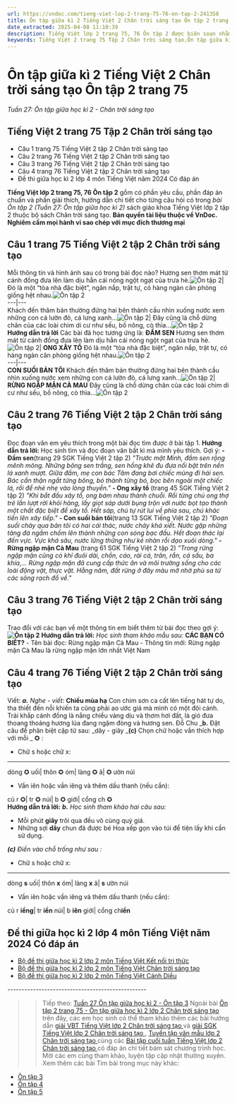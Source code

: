 ```yaml
---
url: https://vndoc.com/tieng-viet-lop-2-trang-75-76-on-tap-2-241358
title: Ôn tập giữa kì 2 Tiếng Việt 2 Chân trời sáng tạo Ôn tập 2 trang 75 - Tuần 27: Ôn tập giữa học kì 2 - Chân trời sáng tạo - VnDoc.com
date_extracted: 2025-04-08 11:10:39
description: Tiếng Việt lớp 2 trang 75, 76 Ôn tập 2 được biên soạn nhằm giúp các em HS đạt kết quả tốt trong quá trình làm bài tập và học tập môn Tiếng Việt lớp 2.
keywords: Tiếng Việt 2 trang 75 Tập 2 Chân trời sáng tạo,Ôn tập giữa kì 2 Tiếng Việt 2 Chân trời sáng tạo Ôn tập 2 trang 75,Tiếng Việt lớp 2 trang 75 Ôn tập 2,Tuần 27 Ôn tập 2,Ôn tập 2,bài Ôn tập 2,Tuần 27 Ôn tập giữa học kì 2,Ôn tập giữa học kì 2,ôn tập giữa học kì II,tiếng việt 2 tuần 27,tiếng việt 2,tiếng việt lớp 2,sách tiếng việt 2,sách tiếng việt lớp 2,bài tập tiếng việt lớp 2,tiếng việt lớp 2 tập 2,học tiếng việt chân trời sáng tạo,chân trời sáng tạo
---
```


# Ôn tập giữa kì 2 Tiếng Việt 2 Chân trời sáng tạo Ôn tập 2 trang 75
 _Tuần 27: Ôn tập giữa học kì 2 - Chân trời sáng tạo_
## **Tiếng Việt 2 trang 75 Tập 2 Chân trời sáng tạo**
  * Câu 1 trang 75 Tiếng Việt 2 tập 2 Chân trời sáng tạo 
  * Câu 2 trang 76 Tiếng Việt 2 tập 2 Chân trời sáng tạo 
  * Câu 3 trang 76 Tiếng Việt 2 tập 2 Chân trời sáng tạo 
  * Câu 4 trang 76 Tiếng Việt 2 tập 2 Chân trời sáng tạo 
  * Đề thi giữa học kì 2 lớp 4 môn Tiếng Việt năm 2024 Có đáp án

**Tiếng Việt lớp 2 trang 75, 76 Ôn tập 2** gồm có phần yêu cầu, phần đáp án chuẩn và phần giải thích, hướng dẫn chi tiết cho từng câu hỏi có trong _bài Ôn tập 2 \(Tuần 27: Ôn tập giữa học kì 2\)_ sách giáo khoa Tiếng Việt lớp 2 tập 2 thuộc bộ sách Chân trời sáng tạo.
**Bản quyền tài liệu thuộc về VnDoc.  
Nghiêm cấm mọi hành vi sao chép với mục đích thương mại**
## **Câu 1 trang 75 Tiếng Việt 2 tập 2 Chân trời sáng tạo**
Mỗi thông tin và hình ảnh sau có trong bài đọc nào?
Hương sen thơm mát từ cánh đồng đưa lên làm dịu hẳn cái nóng ngột ngạt của trưa hè.![Ôn tập 2](https://i.vdoc.vn/data/image/2021/08/24/tieng-viet-lop-2-trang-75-76-on-tap-2-4.jpg)| Đó là một “tòa nhà đặc biệt”, ngăn nắp, trật tự, có hàng ngàn căn phòng giống hệt nhau.![Ôn tập 2](https://i.vdoc.vn/data/image/2021/08/24/tieng-viet-lop-2-trang-75-76-on-tap-2-5.jpg)  
---|---  
Khách đến thăm bản thường đứng hai bên thành cầu nhìn xuống nước xem những con cá lườn đỏ, cá lưng xanh…![Ôn tập 2](https://i.vdoc.vn/data/image/2021/08/24/tieng-viet-lop-2-trang-75-76-on-tap-2-2.jpg)| Đây cũng là chỗ dừng chân của các loài chim di cư như sếu, bồ nông, cò thìa…![Ôn tập 2](https://i.vdoc.vn/data/image/2021/08/24/tieng-viet-lop-2-trang-75-76-on-tap-2-3.jpg)  
**Hướng dẫn trả lời**
Các bài đã học tương ứng là:
**ĐẦM SEN** Hương sen thơm mát từ cánh đồng đưa lên làm dịu hẳn cái nóng ngột ngạt của trưa hè.![Ôn tập 2](https://i.vdoc.vn/data/image/2021/08/24/tieng-viet-lop-2-trang-75-76-on-tap-2-4.jpg)| **ONG XÂY TỔ** Đó là một “tòa nhà đặc biệt”, ngăn nắp, trật tự, có hàng ngàn căn phòng giống hệt nhau.![Ôn tập 2](https://i.vdoc.vn/data/image/2021/08/24/tieng-viet-lop-2-trang-75-76-on-tap-2-5.jpg)  
---|---  
**CON SUỐI BẢN TÔI** Khách đến thăm bản thường đứng hai bên thành cầu nhìn xuống nước xem những con cá lườn đỏ, cá lưng xanh…![Ôn tập 2](https://i.vdoc.vn/data/image/2021/08/24/tieng-viet-lop-2-trang-75-76-on-tap-2-2.jpg)| **RỪNG NGẬP MẶN CÀ MAU** Đây cũng là chỗ dừng chân của các loài chim di cư như sếu, bồ nông, cò thìa…![Ôn tập 2](https://i.vdoc.vn/data/image/2021/08/24/tieng-viet-lop-2-trang-75-76-on-tap-2-3.jpg)  
## **Câu 2 trang 76 Tiếng Việt 2 tập 2 Chân trời sáng tạo**
Đọc đoạn văn em yêu thích trong một bài đọc tìm được ở bài tập 1.
**Hướng dẫn trả lời:**
Học sinh tìm và đọc đoạn văn bất kì mà mình yêu thích.
Gợi ý:
**\- Đầm sen**\(trang 29 SGK Tiếng Việt 2 tập 2\)
_"Trước mặt Minh, đầm sen rộng mênh mông. Những bông sen trắng, sen hồng khẽ đu đưa nổi bật trên nền lá xanh mượt. Giữa đầm, mẹ con bác Tâm đang bơi chiếc mủng đi hái sen. Bác cẩn thận ngắt từng bông, bó thành từng bó, bọc bên ngoài một chiếc lá, rồi để nhè nhẹ vào lòng thuyền."_
**\- Ong xây tổ** \(trang 45 SGK Tiếng Việt 2 tập 2\)
_"Khi bắt đầu xây tổ, ong bám nhau thành chuỗi. Rồi từng chú ong thợ trẻ lần lượt rời khỏi hàng, lấy giọt sáp dưới bụng trộn với nước bọt tạo thành một chất đặc biệt để xây tổ. Hết sáp, chú tự rút lui về phía sau, chú khác tiến lên xây tiếp."_
**\- Con suối bản tôi**\(trang 13 SGK Tiếng Việt 2 tập 2\)
_"Đoạn suối chảy qua bản tôi có hai cái thác, nước chảy khá xiết. Nước gặp những tảng đá ngầm chồm lên thành những con sóng bạc đầu. Hết đoạn thác lại đến vực. Vực khá sâu, nước lững thững như kẻ nhàn rỗi dạo xuôi dòng."_
**\- Rừng ngập mặn Cà Mau** \(trang 61 SGK Tiếng Việt 2 tập 2\)
_"Trong rừng ngập mặn cũng có khỉ đuôi dài, chồn, cáo, rái cá, trăn, rắn, cá sấu, ba khía,... Rừng ngập mặn đã cung cấp thức ăn và môi trường sống cho các loài động vật, thực vật. Hằng năm, đất rừng ở đây màu mỡ nhờ phù sa từ các sông rạch đổ về."_
## **Câu 3 trang 76 Tiếng Việt 2 tập 2 Chân trời sáng tạo**
Trao đổi với các bạn về một thông tin em biết thêm từ bài đọc theo gợi ý:
**![Ôn tập 2](https://i.vdoc.vn/data/image/2021/08/24/tieng-viet-lop-2-trang-75-76-on-tap-2-1.jpg)**
**Hướng dẫn trả lời:**
_Học sinh tham khảo mẫu sau:_
**CÁC BẠN CÓ BIẾT?**
\- Tên bài đọc: Rừng ngập mặn Cà Mau
\- Thông tin mới: Rừng ngập mặn Cà Mau là rừng ngập mặn lớn nhất Việt Nam
## **Câu 4 trang 76 Tiếng Việt 2 tập 2 Chân trời sáng tạo**
Viết:
_**a.** Nghe - viết:_
**Chiều mùa hạ**
Con chim sơn ca cất lên tiếng hát tự do, tha thiết đến nỗi khiến ta cũng phải ao ước giá mà mình có một đôi cánh. Trải khắp cánh đồng là nắng chiều vàng dịu và thơm hơi đất, là gió đưa thoang thoảng hương lúa đang ngậm đòng và hương sen.
Đỗ Chu
 _**b.** Đặt câu để phân biệt cặp từ sau: _dây - giây
 _**\(c\)** Chọn chữ hoặc vần thích hợp với mỗi _ ✪ _:_
  * Chữ s hoặc chữ x:

---  
dòng ✪ uối| thôn ✪ óm| làng ✪ ã| ✪ ườn núi  
  * Vần iên hoặc vần iêng và thêm dấu thanh \(nếu cần\):

củ r ✪| tr ✪ núi| b ✪ giới| cổng ch ✪  
**Hướng dẫn trả lời:**
_**b.** Học sinh tham khảo hai câu sau:_
  * Mỗi phút **giây** trôi qua đều vô cùng quý giá.
  * Những sợi **dây** chun đã được bé Hoa xếp gọn vào túi để tiện lấy khi cần sử dụng.

_**\(c\)** Điền vào chỗ trống như sau_ _:_
  * Chữ s hoặc chữ x:

---  
dòng **s** uối| thôn **x** óm| làng **x** ã| **s** ườn núi  
  * Vần iên hoặc vần iêng và thêm dấu thanh \(nếu cần\):

củ r **iềng**|  tr **iền** núi| b **iên** giới| cổng ch**iền**  
## **Đề thi giữa học kì 2 lớp 4 môn Tiếng Việt năm 2024 Có đáp án**
  * [Bộ đề thi giữa học kì 2 lớp 2 môn Tiếng Việt Kết nối tri thức](<https://vndoc.com/bo-de-thi-giua-hoc-ki-2-mon-tieng-viet-lop-2-sach-kn-256892>)
  * [Bộ đề thi giữa học kì 2 lớp 2 môn Tiếng Việt Chân trời sáng tạo](<https://vndoc.com/bo-de-thi-giua-hoc-ki-2-lop-2-mon-tieng-viet-sach-chan-troi-sang-tao-256906>)
  * [Bộ đề thi giữa học kì 2 lớp 2 môn Tiếng Việt Cánh Diều](<https://vndoc.com/bo-de-thi-giua-hoc-ki-2-lop-2-mon-tieng-viet-sach-canh-dieu-256905>)

\-------------------------------------------------
>> Tiếp theo: [Tuần 27 Ôn tập giữa học kì 2 - Ôn tập 3](<https://vndoc.com/tieng-viet-lop-2-trang-77-78-on-tap-3-241371>)
Ngoài bài [Ôn tập 2 trang 75 - Ôn tập giữa học kì 2 lớp 2 Chân trời sáng tạo](<https://vndoc.com/tieng-viet-lop-2-trang-75-76-on-tap-2-241358>) trên đây, các em học sinh có thể tham khảo thêm các bài hướng dẫn [ giải VBT Tiếng Việt lớp 2 Chân trời sáng tạo ](<https://vndoc.com/vbt-tieng-viet-lop-2-ctst>) và [ giải SGK Tiếng Việt lớp 2 Chân trời sáng tạo ](<https://vndoc.com/tieng-viet-lop-2-sach-chan-troi-sang-tao>) , [ Tuyển tập văn mẫu lớp 2 Chân trời sáng tạo ](<https://vndoc.com/tap-lam-van-lop-2-ctst>) cùng các [ Bài tập cuối tuần Tiếng Việt lớp 2 Chân trời sáng tạo ](<https://vndoc.com/bai-tap-cuoi-tuan-lop-2-mon-tieng-viet-sach-ctst>) có đáp án chi tiết bám sát chương trình học. Mời các em cùng tham khảo, luyện tập cập nhật thường xuyên.
Xem thêm các bài Tìm bài trong mục này khác:
  * [Ôn tập 3](</tieng-viet-lop-2-trang-77-78-on-tap-3-241371>)
  * [Ôn tập 4](</tieng-viet-lop-2-trang-78-79-on-tap-4-241374>)
  * [Ôn tập 5](</tieng-viet-lop-2-trang-80-81-on-tap-5-241379>)

